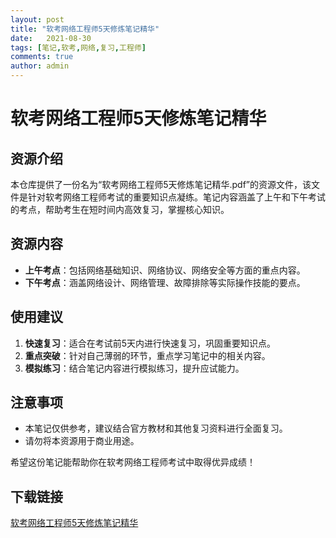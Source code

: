 ```yaml
---
layout: post
title: "软考网络工程师5天修炼笔记精华"
date:   2021-08-30
tags: [笔记,软考,网络,复习,工程师]
comments: true
author: admin
---
```

# 软考网络工程师5天修炼笔记精华

## 资源介绍

本仓库提供了一份名为“软考网络工程师5天修炼笔记精华.pdf”的资源文件，该文件是针对软考网络工程师考试的重要知识点凝练。笔记内容涵盖了上午和下午考试的考点，帮助考生在短时间内高效复习，掌握核心知识。

## 资源内容

- **上午考点**：包括网络基础知识、网络协议、网络安全等方面的重点内容。
- **下午考点**：涵盖网络设计、网络管理、故障排除等实际操作技能的要点。

## 使用建议

1. **快速复习**：适合在考试前5天内进行快速复习，巩固重要知识点。
2. **重点突破**：针对自己薄弱的环节，重点学习笔记中的相关内容。
3. **模拟练习**：结合笔记内容进行模拟练习，提升应试能力。

## 注意事项

- 本笔记仅供参考，建议结合官方教材和其他复习资料进行全面复习。
- 请勿将本资源用于商业用途。

希望这份笔记能帮助你在软考网络工程师考试中取得优异成绩！

## 下载链接

[软考网络工程师5天修炼笔记精华](https://pan.quark.cn/s/92fd583e027e)